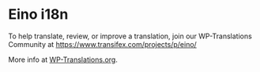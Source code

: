 #  Eino i18n #

To help translate, review, or improve a translation, join our WP-Translations Community at https://www.transifex.com/projects/p/eino/

More info at [WP-Translations.org](http://wp-translations.org/ "The New WordPress Translation Community").